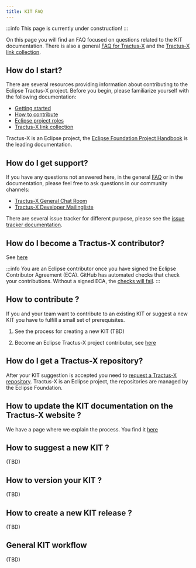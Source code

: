 ```yaml
---
title: KIT FAQ
---
```


:::info
This page is currently under construction!
:::

On this page you will find an FAQ focused on questions related to the KIT documentation. There is also a general [FAQ for Tractus-X](/docs/dev_faq.md) and the [Tractus-X link collection](/docs/dev_links.md).

## How do I start?

There are several resources providing information about contributing to the Eclipse Tractus-X project. Before you begin, please familiarize yourself with the following documentation:

- [Getting started](../../../docs/oss/getting-started.md)
- [How to contribute](../../../docs/oss/how-to-contribute.md)
- [Eclipse project roles](../../../docs/oss/contributor-committer.md)
- [Tractus-X link collection](/docs/dev_links.md)

Tractus-X is an Eclipse project, the [Eclipse Foundation Project Handbook](https://www.eclipse.org/projects/handbook/#legaldoc) is the leading documentation.

## How do I get support?

If you have any questions not answered here, in the general [FAQ](/docs/dev_faq.md) or in the documentation, please feel free to ask questions in our community channels:

- [Tractus-X General Chat Room](https://chat.eclipse.org/#/room/#tools.tractus-x:matrix.eclipse.org)
- [Tractus-X Developer Mailingliste](https://accounts.eclipse.org/mailing-list/tractusx-dev)

There are several issue tracker for different purpose, please see the [issue tracker documentation](/docs/oss/issues.md).

## How do I become a Tractus-X contributor?

See [here](/docs/kit-process/processes/kit-faq.md#how-do-i-become-a-tractus-x-contributor)

:::info
You are an Eclipse contributor once you have signed the Eclipse Contributor Agreement (ECA).
GitHub has automated checks that check your contributions. Without a signed ECA, the [checks will fail](/docs/dev_faq.md#the-eca-check-is-failing-while-merging-a-pr-what-to-do).
:::

## How to contribute ?

If you and your team want to contribute to an existing KIT or suggest a new KIT you have to fulfill a small set of prerequisites.

1. See the process for creating a new KIT (TBD)

2. Become an Eclipse Tractus-X project contributor, see [here](/docs/kit-process/processes/kit-faq.md#how-do-i-start)

<!--
1. Make yourself familiar with git best practices, the Eclipse contribution guidelines and our processes.
   - [Getting Started with git](https://docs.github.com/en/get-started/getting-started-with-git)
   - [Eclipse Contribution Guidelines](https://wiki.eclipse.org/Development_Resources/Contributing_via_Git)
   - [Tractus-X processes](/docs/kit-process/processes/)

-->

## How do I get a Tractus-X repository?

After your KIT suggestion is accepted you need to [request a Tractus-X repository](/docs/oss/issues.md#create-manage-a-repository-in-eclipse-tractusx). Tractus-X is an Eclipse project, the repositories are managed by the Eclipse Foundation.

## How to update the KIT documentation on the Tractus-X website ?

We have a page where we explain the process. You find it [here](/docs/kit-process/processes/update-documentation.md)

## How to suggest a new KIT ?

(TBD)
<!--
If you have an idea for a new KIT the Tractus-X community invites you to propose your idea. You find a description for this process [here](/docs/kit-process/processes/create_KIT_page.md)
-->
## How to version your KIT ?

(TBD)
<!--
View the Tractus-X [versioning scheme](/docs/kit-process/versioning.md). On this page you find our versioning scheme we recommend you to follow in your KIT.
-->

## How to create a new KIT release ?

(TBD)
<!--
Usually a new version is assigned when a new release is created. So a version and release are closely related. Below you find the GitHub documentation to manage your [releases](https://docs.github.com/en/repositories/releasing-projects-on-github/managing-releases-in-a-repository).
-->

<!--
## What to do with a project external KIT repository ?

It may be the case that you already started the development of your KIT outside the Tractus-X project. In that case you should move your progress to your kit repository within the Tractus-X project. If you don't have a Tractus-X repository consult this [guide](/docs/oss/issues.md#create-manage-a-repository-in-eclipse-tractusx) Otherwise, there are two options to move your content.

1. If you have write access to your repository, and it is empty you may see this code-tab within the empty repository:

   ![import repository](resources/import-repository.png)

   Click on the `import repository` button. Enter your clone url on the next page and your current repository will be cloned into the empty repo. After this is done you are ready to go.

2. If the repository is not empty use this option:

   - create a fork
   - create a branch
   - add all you content to the created branch
   - create a PR to your repository within the Tractus-X Project.
   - merge the branch into the project.
   - Done

3. If your repository is empty:

   - you must have write rights to your Tractus-X repository
   - checkout out your current repository where you work on
   - add the empty repository as remote repository with this cmd

     `git remote add origin <ssh-path-to-repository>`

   - create a new main branch

     `git branch -M main`

   - push your content

     `git push -u origin main`

After moving your content to the new repository you should make your old repository as read-only and add a link to the new repository to your Readme. You find this option within the settings of your repository in the "Danger Zone" at the bottom of your settings page. Note that for other git providers this may be reached in different ways.

## How to request an artefact/request review?

Raise an issue within the Tractus-X Repository and add a description where to find the artefact/deliverable.

## How to request a promotion?

Raise an Issue within the Tractus-X Repository and request a promotion to the next development stage. Consult the [Graduation Process](/docs/kit-process/graduation-process.md) page to know which artefacts must be finished to be able to be promoted to the next stage. Additionally, link the review Issue to each artefact! If it is the case that an artefact is not relevant to you provide a detailed description why.

-->
## General KIT workflow

(TBD)
<!--
In this section we describe the general workflow on how to contribute with git:

1. Create a fork of the repository where you want to contribute.

   → [how to fork](/docs/kit-process/processes/update-documentation.md#overview)

2. Create a new branch within your fork.
3. Add your contribution to that branch.
4. Once your contribution is complete create a Pull Request and wait for the review of your contribution.

   → [how to create a PR](/docs/kit-process/processes/update-documentation.md#overview)

## When to update the KIT documentation

You may update your KITs documentation as soon as you have published a new KIT Release. Note that your KIT release is **independent** of the Catena-C release! This means you can update your KITs documentation **at any time**! make sure to add your updates to the correct directories and keep you changelog up to date. You find more detailed information on how to update [here](/docs/kit-process/processes/update-documentation.md).

## What happens during the Catena-X Release

## What to do to change already within Catena-x released content

It may occur that after the release of a new Catena-X version that you want to change something on your released documentation. Don't create a PR on the versioned documentation since it will be refused and more importantly it defeats the purpose of versioning! If it is the case that you need to change something, we want to consider the following:

1. Is it feasible to let the error be within the release e.g. typo or similar minor errors
2. If it is a critical error, raise an issue within the [community repository](https://github.com/eclipse-tractusx/community). Explain your problem and why it is critical that you need to add a change. The issue will be reviewed and then there will be a decision made whether the changes will be approved or not.
(TBD)
-->
